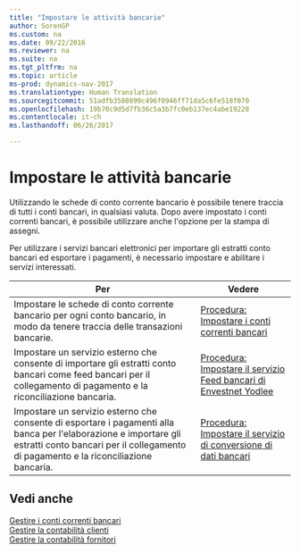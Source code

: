 ```yaml
---
title: "Impostare le attività bancarie"
author: SorenGP
ms.custom: na
ms.date: 09/22/2016
ms.reviewer: na
ms.suite: na
ms.tgt_pltfrm: na
ms.topic: article
ms-prod: dynamics-nav-2017
ms.translationtype: Human Translation
ms.sourcegitcommit: 51adfb3588099c496f0946ff71da5c6fe518f070
ms.openlocfilehash: 19b70c9d5d7fb36c5a3b7fc0eb137ec4abe19228
ms.contentlocale: it-ch
ms.lasthandoff: 06/26/2017

---
```


# <a name="set-up-banking"></a>Impostare le attività bancarie

Utilizzando le schede di conto corrente bancario è possibile tenere traccia di tutti i conti bancari, in qualsiasi valuta. Dopo avere impostato i conti correnti bancari, è possibile utilizzare anche l'opzione per la stampa di assegni.

Per utilizzare i servizi bancari elettronici per importare gli estratti conto bancari ed esportare i pagamenti, è necessario impostare e abilitare i servizi interessati.

|Per |Vedere |
|---|----|
|Impostare le schede di conto corrente bancario per ogni conto bancario, in modo da tenere traccia delle transazioni bancarie.|[Procedura: Impostare i conti correnti bancari](bank-how-setup-bank-accounts.md)|
|Impostare un servizio esterno che consente di importare gli estratti conto bancari come feed bancari per il collegamento di pagamento e la riconciliazione bancaria.|[Procedura: Impostare il servizio Feed bancari di Envestnet Yodlee](bank-how-setup-bank-statement-service.md)|
|Impostare un servizio esterno che consente di esportare i pagamenti alla banca per l'elaborazione e importare gli estratti conto bancari per il collegamento di pagamento e la riconciliazione bancaria.|[Procedura: Impostare il servizio di conversione di dati bancari](bank-how-setup-bank-data-conversion-service.md)|

## <a name="see-also"></a>Vedi anche
[Gestire i conti correnti bancari](bank-manage-bank-accounts.md)  
[Gestire la contabilità clienti](receivables-manage-receivables.md)  
[Gestire la contabilità fornitori](payables-manage-payables.md)

